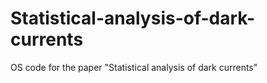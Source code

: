 # Statistical-analysis-of-dark-currents
OS code for the paper "Statistical analysis of dark currents"
